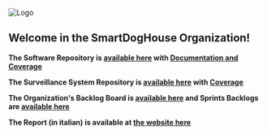 ![Logo](https://github.com/SmartDogHouse/SmartDogHouse-Report/raw/main/Extra/logo.png "Logo")

## Welcome in the SmartDogHouse Organization!

**The Software Repository is [available here](https://github.com/SmartDogHouse/SmartDogHouse-Software) with [Documentation and Coverage](https://smartdoghouse.github.io/SmartDogHouse-Software/)**

**The Surveillance System Repository is [available here](https://github.com/SmartDogHouse/SmartDogHouse-SurveillanceSystem) with [Coverage](https://smartdoghouse.github.io/SmartDogHouse-SurveillanceSystem/)**

**The Organization's Backlog Board is [available here](https://github.com/orgs/SmartDogHouse/projects/2) 
and Sprints Backlogs are [available here](https://github.com/SmartDogHouse/SmartDogHouse-Software/projects?query=is%3Aclosed&type=classic)**

**The Report (in italian) is available at [the website here](https://smartdoghouse.github.io/SmartDogHouse-Report/)**
